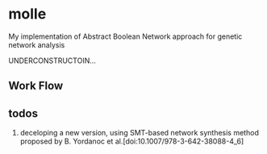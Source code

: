 # molle
My implementation of Abstract Boolean Network approach for genetic network analysis

UNDERCONSTRUCTOIN...

## Work Flow

## todos

1. deceloping a new version, using SMT-based network synthesis method proposed
by B. Yordanoc et al.[doi:10.1007/978-3-642-38088-4_6]
